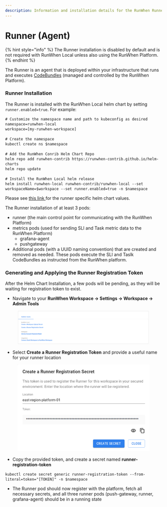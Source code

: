 ```yaml
---
description: Information and installation details for the RunWhen Runner.
---
```


# Runner (Agent)

{% hint style="info" %}
The Runner installation is disabled by default and is not required with RunWhen Local unless also using the RunWhen Platform.&#x20;
{% endhint %}

The Runner is an agent that is deployed within your infrastructure that runs and executes [CodeBundles](https://docs.runwhen.com/public/runwhen-platform/feature-overview/code-bundles)   (managed and controlled by the RunWhen Platform).&#x20;

### Runner Installation

The Runner is installed with the RunWhen Local helm chart by setting `runner.enabled=true`. For example:&#x20;

```
# Customize the namespace name and path to kubeconfig as desired
namespace=runwhen-local
workspace=[my-runwhen-workspace]

# Create the namespace
kubectl create ns $namespace

# Add the RunWhen Conrib Helm Chart Repo
helm repo add runwhen-contrib https://runwhen-contrib.github.io/helm-charts
helm repo update

# Install the RunWhen Local helm release 
helm install runwhen-local runwhen-contrib/runwhen-local --set workspaceName=$workspace --set runner.enabled=true -n $namespace
```

&#x20;Please see [this link ](https://github.com/runwhen-contrib/helm-charts/blob/9fe6a5e778201e530f49e2ddc804206ec551a272/charts/runwhen-local/values.yaml#L186)for the runner specific helm chart values.

The Runner installation of at least 3 pods:&#x20;

* runner (the main control point for communicating with the RunWhen Platform)
* metrics pods (used for sending SLI and Task metric data to the RunWhen Platform)
  * grafana-agent
  * pushgateway
* Additional pods (with a UUID naming convention) that are created and removed as needed. These pods execute the SLI and Taslk CodeBundles as instructed from the RunWhen platform.&#x20;

### Generating and Applying the Runner Registration Token

After the Helm Chart Installation, a few pods will be pending, as they will be waiting for registration token to exist.&#x20;

* Navigate to your **RunWhen Workspace -> Settings -> Workspace -> Admin Tools**

<figure><img src="../../../.gitbook/assets/image.png" alt=""><figcaption></figcaption></figure>

* Select **Create a Runner Registration Token** and provide a useful name for your runner location

<figure><img src="../../../.gitbook/assets/image (6).png" alt=""><figcaption></figcaption></figure>

* Copy the provided token, and create a secret named **runner-registration-token**

```
kubectl create secret generic runner-registration-token --from-literal=token="[TOKEN]" -n $namespace
```

* The Runner pod should now register with the platform, fetch all necessary secrets, and all three runner pods (push-gateway, runner, grafana-agent) should be in a running state



